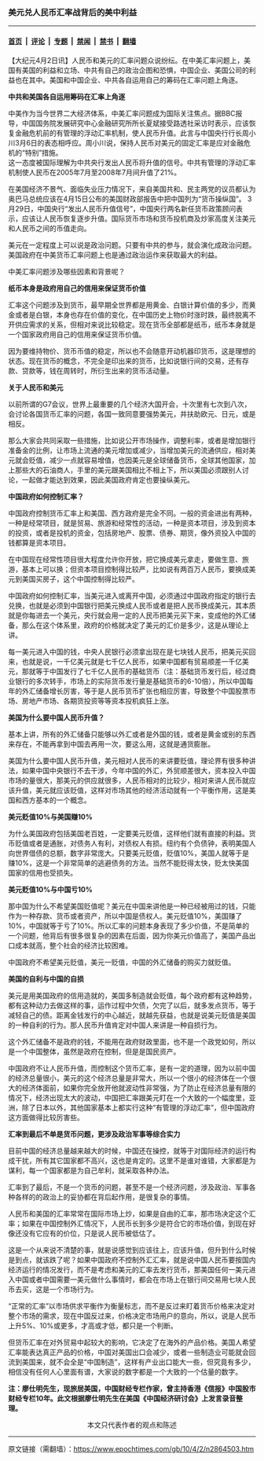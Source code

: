 ### 美元兑人民币汇率战背后的美中利益

---

#### [首页](../../../..?n2864503) &nbsp;|&nbsp; [评论](../../../../../epoch-comment?n2864503) &nbsp;|&nbsp; [专题](../../../../../epoch-special?n2864503) &nbsp;|&nbsp; [禁闻](../../../../../epoch-news?n2864503) &nbsp;|&nbsp; [禁书](../../../../../books?n2864503) &nbsp;|&nbsp; [翻墙](https://github.com/gfw-breaker/nogfw/blob/master/README.md?n2864503)


<div class="post_content" id="artbody" itemprop="articleBody">
 <!-- article content begin -->
 <p>
  【大纪元4月2日讯】人民币和美元的汇率问题众说纷纭。在中美汇率问题上，美国有美国的利益和立场、中共有自己的政治企图和恐惧，中国企业、美国公司的利益也在其中。美国和中国企业、中共各自运用自己的筹码在汇率问题上角逐。
 </p>
 <p>
  <b>
   中共和美国各自运用筹码在汇率上角逐
  </b>
 </p>
 <p>
  中美作为当今世界二大经济体系，中美汇率问题成为国际关注焦点。据BBC报导，中国国务院发展研究中心金融研究所所长夏斌接受路透社采访时表示，应该恢复金融危机前的有管理的浮动汇率机制，使人民币升值。此言与中国央行行长周小川3月6日的表态相呼应。周小川说，保持人民币对美元的固定汇率是应对金融危机的“特别”措施。
  <br/>
  这一态度被国际理解为中共央行发出人民币将升值的信号。中共有管理的浮动汇率机制使人民币在2005年7月至2008年7月间升值了21%。
 </p>
 <p>
  在美国经济不景气、面临失业压力情况下，来自美国共和、民主两党的议员都认为奥巴马总统应该在4月15日公布的美国财政部报告中把中国列为“货币操纵国”。 3月29日，中国央行“发出人民币升值信号”，中国央行两名新任货币政策顾问表示，应该让人民币恢复逐步升值。国际货币市场和货币投机商及炒家高度关注美元和人民币之间的币值走向。
 </p>
 <p>
  美元在一定程度上可以说是政治问题。只要有中共的参与，就会演化成政治问题。美国政府在中美货币汇率问题上也是通过政治运作来获取最大的利益。
 </p>
 <p>
  中美汇率问题涉及哪些因素和背景呢？
 </p>
 <p>
  <b>
   纸币本身是政府用自己的信用来保证货币价值
  </b>
 </p>
 <p>
  汇率这个问题涉及到货币，最早期全世界都是用黄金、白银计算价值的多少，而黄金或者是白银，本身也存在价值的变化，在中国历史上物价时涨时跌，最终脱离不开供应需求的关系，但相对来说比较稳定。现在货币全部都是纸币，纸币本身就是一个国家政府用自己的信用来保证货币价值。
 </p>
 <p>
  因为要维持物价、货币币值的稳定，所以也不会随意开动机器印货币，这是理想的状态。现在货币的概念，不完全是印出来的货币，比如说银行间的交易，还有存款、贷款等，钱在周转时，所衍生出来的货币活动量。
 </p>
 <p>
  <b>
   关于人民币和美元
  </b>
 </p>
 <p>
  以前所谓的G7会议，世界上最重要的几个经济大国开会，十次里有七次到八次，会讨论各国货币汇率的问题，各国一致同意要强势美元，并扶助欧元、日元，或是相反。
 </p>
 <p>
  那么大家会共同采取一些措施，比如说公开市场操作，调整利率，或者是增加银行准备金的比例，让市场上流通的美元增加或减少，当增加美元的流通供应，相对美元就会贬值，减少一点就容易增值，也因美元是全球储备货币，全球其他国家，加上那些大的石油商人，手里的美元跟美国相比不相上下，所以美国必须跟别人讨论，一起做才能达到效果，因此美国政府肯定也要操纵美元。
 </p>
 <p>
  <b>
   中国政府如何控制汇率？
  </b>
 </p>
 <p>
  中国政府控制货币汇率上和美国、西方政府是完全不同。一般的资金进出有两种，一种是经常项目，就是贸易、旅游和经常性的活动，一种是资本项目，涉及到资本的投资，或者是投机的资金，包括房地产、股票、债券、期货，像外资投入中国的钱都算是资本项目。
 </p>
 <p>
  在中国现在经常性项目很大程度允许你开放，把它换成美元拿走，要做生意、旅游，基本上可以换；但资本项目控制得比较严，比如说有两百万人民币，要换成美元到美国买房子，这个中国控制得比较严。
 </p>
 <p>
  中国政府如何控制汇率，当美元进入或离开中国，必须通过中国政府指定的银行去兑换，也就是必须到中国银行把美元换成人民币或者是把人民币换成美元，其本质就是你每进去一个美元，央行就会用一定的人民币把美元买下来，变成他的外汇储备，那么在这个体系里，政府的价格就决定了美元的汇价是多少，这是从理论上讲。
 </p>
 <p>
  每一美元进入中国的钱，中央人民银行必须拿出现在是七块钱人民币，把美元买回来，也就是说，一千亿美元就是七千亿人民币，如果中国都有贸易顺差一千亿美元，那就等于中国发行了七千亿人民币的基础货币（注：基础货币发行后，经过商业银行的多次转手，市场上的实际货币发行量是基础货币的6-10倍），所以中国每年的外汇储备增长厉害，等于是人民币货币扩张也相应厉害，导致整个中国股票市场、房地产市场、各期货投资等等资本投机疯狂上涨。
 </p>
 <p>
  <b>
   美国为什么要中国人民币升值？
  </b>
 </p>
 <p>
  基本上讲，所有的外汇储备只能够以外汇或者是外国的钱，或者是黄金或别的东西来存在，不能再拿到中国去再用一次，要这么用，这就是通货膨胀。
 </p>
 <p>
  美国为什么要中国人民币升值，美元相对人民币的来讲要贬值，理论界有很多种讲法，如果中国中央银行不去干涉，今年中国的外汇，外贸顺差很大，资本投入中国市场的量很大，那美元的供应就很多，人民币相对的比较少，相对来讲人民币就应该升值，美元就应该贬值，这样对市场其他的经济活动就有一个平衡作用，这是美国和西方基本的一个概念。
 </p>
 <p>
  <b>
   美元贬值10%与美国赚10%
  </b>
 </p>
 <p>
  为什么美国政府包括美国老百姓，一定要美元贬值，这样他们就有直接的利益。货币贬值或者是通胀，对债务人有利，对债权人有损。纽约有个负债钟，表明美国人向世界借债的总额，数字非常庞大。只要美元贬值，贬值10%，美国人就等于是赚10%，这是一个非常简单的逃避债务的方法。当然不能贬得太快，贬太快美国国家的信用也受损失。
 </p>
 <p>
  <b>
   美元贬值10%与中国亏10%
  </b>
 </p>
 <p>
  那中国为什么不希望美国贬值呢？美元在中国来讲他是一种已经被用过的钱，只能作为一种存款、货币或者资产，所以中国是债权人。美元贬值10%，美国赚了 10%，中国就等于亏了10%。所以汇率的问题本身表现了多少价值，不是简单的一个问题，他背后有很多很复杂的因素在后面，因为你美元价值高了，美国产品出口成本就高，整个社会的经济比较困难。
 </p>
 <p>
  中国政府不希望美元贬值，美元一贬值，中国的外汇储备的购买力就贬值。
 </p>
 <p>
  <b>
   美国的自利与中国的自损
  </b>
 </p>
 <p>
  美元是用美国政府的信用造就的，美国多制造就会贬值，每个政府都有这种趋势，都有这种动力去做这样的事，运作过程中欠债，欠完了以后，就多发点货币，等于减轻自己的债。距离金钱发行的中心越近，就越先获益，也就是说美元贬值是美国的一种自利的行为。那人民币升值肯定对中国人来讲是一种自损行为。
 </p>
 <p>
  这个外汇储备不是政府的钱，不能用在政府财政里面，也不是一个政党如何，所以是一个中国整体，虽然是政府在控制，但是是国民资产。
 </p>
 <p>
  中国政府不让人民币升值，而控制这个货币汇率，是有一定的道理，因为以前中国的经济总量很小，美元的这个经济总量是非常大，所以一个很小的经济体在一个很大的经济体面前，如果你完全放开他就波动性非常强，为了防止在经济总量有限的情况下，经济出现太大的波动，中国把汇率跟美元盯在一个大致的一个幅度里，亚洲，除了日本以外，其他国家基本上都实行这种“有管理的浮动汇率”，但中国政府这方面做得比较厉害些。
 </p>
 <p>
  <b>
   汇率到最后不单是货币问题，更涉及政治军事等综合实力
  </b>
 </p>
 <p>
  目前中国的经济总量越来越大的时候，中国还在操控，就等于对国际经济的运行构成干扰，所有其它国家都不高兴，这也是肯定的。这里不是谁对谁错，大家都是为谋利，每一个国家都是为自己牟利，就采取各种办法。
 </p>
 <p>
  汇率到了最后，不是一个货币的问题，甚至不是一个经济问题，涉及政治、军事各种各样的的政治上的妥协都在背后起作用，是很复杂的事情。
 </p>
 <p>
  人民币和美国的汇率常常在国际市场上炒，如果是自由的汇率，那市场决定这个汇率；如果在中国控制外汇情况下，人民币长到多少是符合它的市场价值，到现在好像还没有它应有的价位，只是说人民币被低估了。
 </p>
 <p>
  这是一个从来说不清楚的事，就是说感觉到应该往上，应该升值，但升到什么时候是到点，就该跌了呢？如果中国政府不控制外汇汇率，就是说中国人民币要按国内经济运行的情况发行，而不是考虑和美元的汇率去发行货币，那美国任何一美元进入中国或者中国需要一美元做什么事情时，都会在市场上在银行间交易用七块人民币去买，这是一个市场行为。
 </p>
 <p>
  “正常的汇率”以市场供求平衡作为衡量标志，而不是反过来盯着货币价格来决定对整个市场的需求，现在中国反过来，价格决定市场用户的意向，所以，说是人民币上升5%、10%或更多，才高或才低，都只是一个判断。
 </p>
 <p>
  但货币汇率在对外贸易中起较大的影响，它决定了在海外的产品价格。美国人希望汇率能表达真正产品的价格，中国对美国出口会减少，或者一些制造业可能就会回流到美国来，就不会全是“中国制造”，这样有产业出口能大一些，但究竟有多少，相信没有任何人心里面有谱，大家说的数字都是一个大致的一个估量的数字。
 </p>
 <p>
  <b>
   注：廖仕明先生，现旅居美国，中国财经专栏作家，曾主持香港《信报》中国股市财经专栏10年。此文根据廖仕明先生在美国《中国经济研讨会》上发言录音整理。
  </b>
  <font color="#ffffff">
   (http://www.dajiyuan.com)
  </font>
  <br/>
  <center>
   <font class="GY13">
    本文只代表作者的观点和陈述
   </font>
  </center>
 </p>
 <!-- article content end -->
 <div id="below_article_ad">
 </div>
</div>


---

原文链接（需翻墙）：https://www.epochtimes.com/gb/10/4/2/n2864503.htm